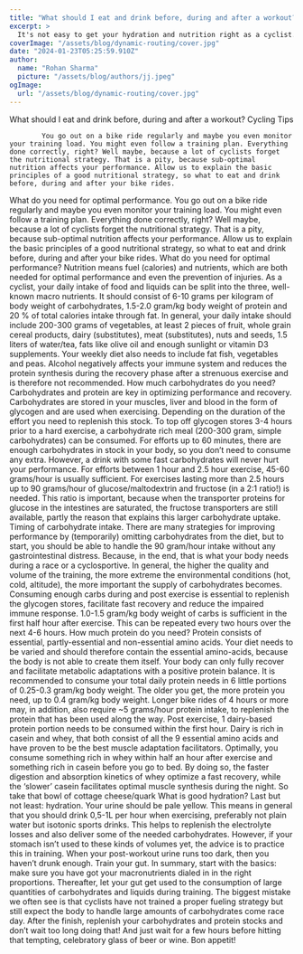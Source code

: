 ```yaml
---
title: "What should I eat and drink before, during and after a workout?"
excerpt: >
  It's not easy to get your hydration and nutrition right as a cyclist. Doing it right can improve your performance by a lot. Read here how to.
coverImage: "/assets/blog/dynamic-routing/cover.jpg"
date: "2024-01-23T05:25:59.910Z"
author:
  name: "Rohan Sharma"
  picture: "/assets/blog/authors/jj.jpeg"
ogImage:
  url: "/assets/blog/dynamic-routing/cover.jpg"
---
```


What should I eat and drink before, during and after a workout?
        Cycling Tips      
  
  
  
			You go out on a bike ride regularly and maybe you even monitor your training load. You might even follow a training plan. Everything done correctly, right? Well maybe, because a lot of cyclists forget the nutritional strategy. That is a pity, because sub-optimal nutrition affects your performance. Allow us to explain the basic principles of a good nutritional strategy, so what to eat and drink before, during and after your bike rides.
What do you need for optimal performance.
You go out on a bike ride regularly and maybe you even monitor your training load. You might even follow a training plan. Everything done correctly, right? Well maybe, because a lot of cyclists forget the nutritional strategy. That is a pity, because sub-optimal nutrition affects your performance. Allow us to explain the basic principles of a good nutritional strategy, so what to eat and drink before, during and after your bike rides.
What do you need for optimal performance?
Nutrition means fuel (calories) and nutrients, which are both needed for optimal performance and even the prevention of injuries. As a cyclist, your daily intake of food and liquids can be split into the three, well-known macro nutrients. It should consist of 6-10 grams per kilogram of body weight of carbohydrates, 1.5-2.0 gram/kg body weight of protein and 20 % of total calories intake through fat. In general, your daily intake should include 200-300 grams of vegetables, at least 2 pieces of fruit, whole grain cereal products, dairy (substitutes), meat (substitutes), nuts and seeds, 1.5 liters of water/tea, fats like olive oil and enough sunlight or vitamin D3 supplements. Your weekly diet also needs to include fat fish, vegetables and peas. Alcohol negatively affects your immune system and reduces the protein synthesis during the recovery phase after a strenuous exercise and is therefore not recommended.
How much carbohydrates do you need?
Carbohydrates and protein are key in optimizing performance and recovery. Carbohydrates are stored in your muscles, liver and blood in the form of glycogen and are used when exercising. Depending on the duration of the effort you need to replenish this stock. To top off glycogen stores 3-4 hours prior to a hard exercise, a carbohydrate rich meal (200-300 gram, simple carbohydrates) can be consumed. For efforts up to 60 minutes, there are enough carbohydrates in stock in your body, so you don’t need to consume any extra. However, a drink with some fast carbohydrates will never hurt your performance. For efforts between 1 hour and 2.5 hour exercise, 45-60 grams/hour is usually sufficient. For exercises lasting more than 2.5 hours up to 90 grams/hour of glucose/maltodextrin and fructose (in a 2:1 ratio!) is needed. This ratio is important, because when the transporter proteins for glucose in the intestines are saturated, the fructose transporters are still available, partly the reason that explains this larger carbohydrate uptake.
Timing of carbohydrate intake.
There are many strategies for improving performance by (temporarily) omitting carbohydrates from the diet, but to start, you should be able to handle the 90 gram/hour intake without any gastrointestinal distress. Because, in the end, that is what your body needs during a race or a cyclosportive. In general, the higher the quality and volume of the training, the more extreme the environmental conditions (hot, cold, altitude), the more important the supply of carbohydrates becomes. Consuming enough carbs during and post exercise is essential to replenish the glycogen stores, facilitate fast recovery and reduce the impaired immune response. 1.0-1.5 gram/kg body weight of carbs is sufficient in the first half hour after exercise. This can be repeated every two hours over the next 4-6 hours.
How much protein do you need?
Protein consists of essential, partly-essential and non-essential amino acids. Your diet needs to be varied and should therefore contain the essential amino-acids, because the body is not able to create them itself. Your body can only fully recover and facilitate metabolic adaptations with a positive protein balance. It is recommended to consume your total daily protein needs in 6 little portions of 0.25-0.3 gram/kg body weight. The older you get, the more protein you need, up to 0.4 gram/kg body weight. Longer bike rides of 4 hours or more may, in addition, also require ~5 grams/hour protein intake, to replenish the protein that has been used along the way. Post exercise, 1 dairy-based protein portion needs to be consumed within the first hour. Dairy is rich in casein and whey, that both consist of all the 9 essential amino acids and have proven to be the best muscle adaptation facilitators. Optimally, you consume something rich in whey within half an hour after exercise and something rich in casein before you go to bed. By doing so, the faster digestion and absorption kinetics of whey optimize a fast recovery, while the ‘slower’ casein facilitates optimal muscle synthesis during the night. So take that bowl of cottage cheese/quark
What is good hydration?
Last but not least: hydration. Your urine should be pale yellow. This means in general that you should drink 0,5-1L per hour when exercising, preferably not plain water but isotonic sports drinks. This helps to replenish the electrolyte losses and also deliver some of the needed carbohydrates. However, if your stomach isn’t used to these kinds of volumes yet, the advice is to practice this in training. When your post-workout urine runs too dark, then you haven’t drunk enough.
Train your gut.
In summary, start with the basics: make sure you have got your macronutrients dialed in in the right proportions. Thereafter, let your gut get used to the consumption of large quantities of carbohydrates and liquids during training. The biggest mistake we often see is that cyclists have not trained a proper fueling strategy but still expect the body to handle large amounts of carbohydrates come race day. After the finish, replenish your carbohydrates and protein stocks and don’t wait too long doing that! And just wait for a few hours before hitting that tempting, celebratory glass of beer or wine. Bon appetit!